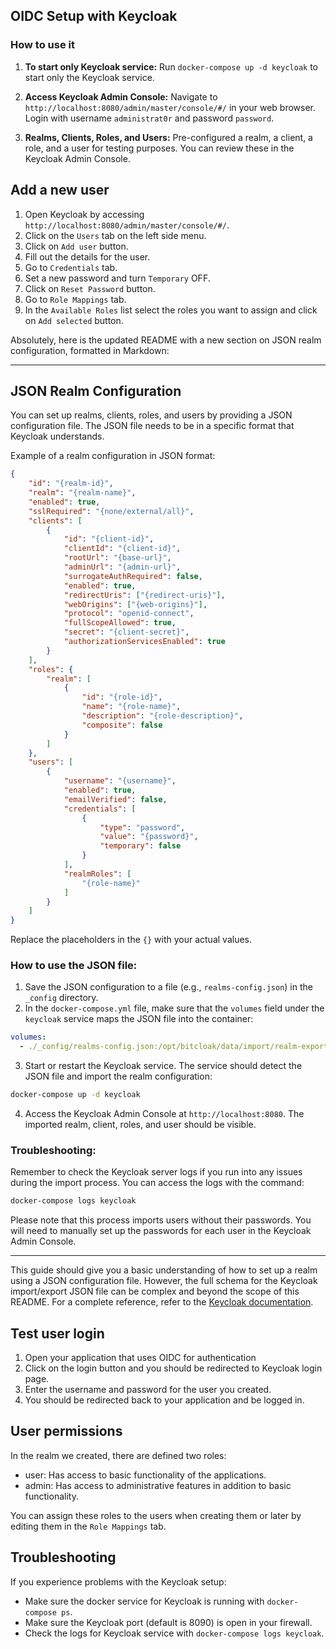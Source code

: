 ## OIDC Setup with Keycloak


### How to use it

1. **To start only Keycloak service:** Run `docker-compose up -d keycloak` to start only the Keycloak service.

2. **Access Keycloak Admin Console:** Navigate to `http://localhost:8080/admin/master/console/#/` in your web browser. Login with username `administrat0r` and password `password`.

3. **Realms, Clients, Roles, and Users:** Pre-configured a realm, a client, a role, and a user for testing purposes. You can review these in the Keycloak Admin Console.


## Add a new user

1. Open Keycloak by accessing `http://localhost:8080/admin/master/console/#/`.
2. Click on the `Users` tab on the left side menu.
3. Click on `Add user` button.
4. Fill out the details for the user.
5. Go to `Credentials` tab.
6. Set a new password and turn `Temporary` OFF.
7. Click on `Reset Password` button.
8. Go to `Role Mappings` tab.
9. In the `Available Roles` list select the roles you want to assign and click on `Add selected` button.

Absolutely, here is the updated README with a new section on JSON realm configuration, formatted in Markdown:

---

## JSON Realm Configuration

You can set up realms, clients, roles, and users by providing a JSON configuration file. The JSON file needs to be in a specific format that Keycloak understands.

Example of a realm configuration in JSON format:

```json
{
    "id": "{realm-id}",
    "realm": "{realm-name}",
    "enabled": true,
    "sslRequired": "{none/external/all}",
    "clients": [
        {
            "id": "{client-id}",
            "clientId": "{client-id}",
            "rootUrl": "{base-url}",
            "adminUrl": "{admin-url}",
            "surrogateAuthRequired": false,
            "enabled": true,
            "redirectUris": ["{redirect-uris}"],
            "webOrigins": ["{web-origins}"],
            "protocol": "openid-connect",
            "fullScopeAllowed": true,
            "secret": "{client-secret}",
            "authorizationServicesEnabled": true
        }
    ],
    "roles": {
        "realm": [
            {
                "id": "{role-id}",
                "name": "{role-name}",
                "description": "{role-description}",
                "composite": false
            }
        ]
    },
    "users": [
        {
            "username": "{username}",
            "enabled": true,
            "emailVerified": false,
            "credentials": [
                {
                    "type": "password",
                    "value": "{password}",
                    "temporary": false
                }
            ],
            "realmRoles": [
                "{role-name}"
            ]
        }
    ]
}
```

Replace the placeholders in the `{}` with your actual values.

### How to use the JSON file:

1. Save the JSON configuration to a file (e.g., `realms-config.json`) in the `_config` directory.
2. In the `docker-compose.yml` file, make sure that the `volumes` field under the `keycloak` service maps the JSON file into the container:

```yaml
volumes:
  - ./_config/realms-config.json:/opt/bitcloak/data/import/realm-export.json
```

3. Start or restart the Keycloak service. The service should detect the JSON file and import the realm configuration:

```bash
docker-compose up -d keycloak
```

4. Access the Keycloak Admin Console at `http://localhost:8080`. The imported realm, client, roles, and user should be visible.

### Troubleshooting:

Remember to check the Keycloak server logs if you run into any issues during the import process. You can access the logs with the command:

```bash
docker-compose logs keycloak
```

Please note that this process imports users without their passwords. You will need to manually set up the passwords for each user in the Keycloak Admin Console.

---

This guide should give you a basic understanding of how to set up a realm using a JSON configuration file. However, the full schema for the Keycloak import/export JSON file can be complex and beyond the scope of this README. For a complete reference, refer to the [Keycloak documentation](https://www.keycloak.org/docs/latest/server_admin/index.html#_export_import).

## Test user login

1. Open your application that uses OIDC for authentication
2. Click on the login button and you should be redirected to Keycloak login page.
3. Enter the username and password for the user you created.
4. You should be redirected back to your application and be logged in.

## User permissions

In the realm we created, there are defined two roles:

- user: Has access to basic functionality of the applications.
- admin: Has access to administrative features in addition to basic functionality.

You can assign these roles to the users when creating them or later by editing them in the `Role Mappings` tab.

## Troubleshooting

If you experience problems with the Keycloak setup:

- Make sure the docker service for Keycloak is running with `docker-compose ps`.
- Make sure the Keycloak port (default is 8090) is open in your firewall.
- Check the logs for Keycloak service with `docker-compose logs keycloak`.